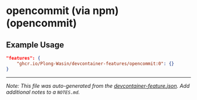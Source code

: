
# opencommit (via npm) (opencommit)



## Example Usage

```json
"features": {
    "ghcr.io/Plong-Wasin/devcontainer-features/opencommit:0": {}
}
```





---

_Note: This file was auto-generated from the [devcontainer-feature.json](https://github.com/Plong-Wasin/devcontainer-features/blob/main/src/opencommit/devcontainer-feature.json).  Add additional notes to a `NOTES.md`._

